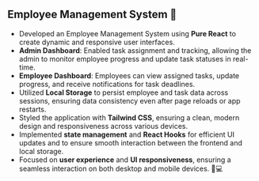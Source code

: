 ## **Employee Management System** 💼

- Developed an Employee Management System using **Pure React** to create dynamic and responsive user interfaces.  
- **Admin Dashboard**: Enabled task assignment and tracking, allowing the admin to monitor employee progress and update task statuses in real-time.  
- **Employee Dashboard**: Employees can view assigned tasks, update progress, and receive notifications for task deadlines.  
- Utilized **Local Storage** to persist employee and task data across sessions, ensuring data consistency even after page reloads or app restarts.  
- Styled the application with **Tailwind CSS**, ensuring a clean, modern design and responsiveness across various devices.  
- Implemented **state management** and **React Hooks** for efficient UI updates and to ensure smooth interaction between the frontend and local storage.  
- Focused on **user experience** and **UI responsiveness**, ensuring a seamless interaction on both desktop and mobile devices. 📱💻

